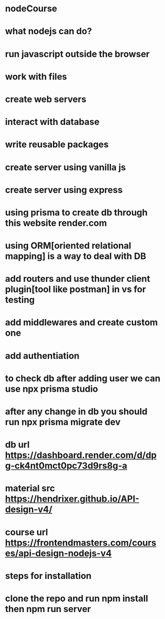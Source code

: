 # nodeCourse
# what nodejs can do?
# run javascript outside the browser
# work with files
# create web servers
# interact with database
# write reusable packages
# create server using vanilla js
# create server using express
# using prisma to create db through this website render.com
# using ORM[oriented relational mapping] is a way to deal with DB
# add routers and use thunder client plugin[tool like postman] in vs for testing
# add middlewares and create custom one
# add authentiation
# to check db after adding user we can use npx prisma studio
# after any change in db you should run npx prisma migrate dev

# db url https://dashboard.render.com/d/dpg-ck4nt0mct0pc73d9rs8g-a
# material src https://hendrixer.github.io/API-design-v4/
# course url https://frontendmasters.com/courses/api-design-nodejs-v4


# steps for installation
# clone the repo and run npm install then npm run server